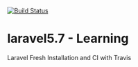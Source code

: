 [![Build Status](https://travis-ci.com/abdulghafoormahoon/laravel5.7.svg?branch=master)](https://travis-ci.com/abdulghafoormahoon/laravel5.7#)

# laravel5.7 - Learning
Laravel Fresh Installation and CI with Travis


